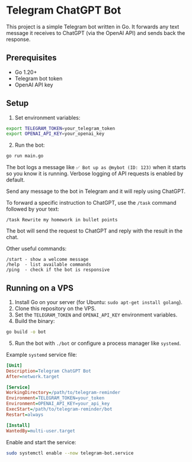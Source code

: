 # Telegram ChatGPT Bot

This project is a simple Telegram bot written in Go. It forwards any text message it receives to ChatGPT (via the OpenAI API) and sends back the response.

## Prerequisites

- Go 1.20+
- Telegram bot token
- OpenAI API key

## Setup

1. Set environment variables:

```sh
export TELEGRAM_TOKEN=your_telegram_token
export OPENAI_API_KEY=your_openai_key
```

2. Run the bot:

```sh
go run main.go
```

The bot logs a message like `✅ Bot up as @mybot (ID: 123)` when it starts so you know it is running. Verbose logging of API requests is enabled by default.

Send any message to the bot in Telegram and it will reply using ChatGPT.

To forward a specific instruction to ChatGPT, use the `/task` command followed by your text:

```text
/task Rewrite my homework in bullet points
```

The bot will send the request to ChatGPT and reply with the result in the chat.

Other useful commands:

```
/start - show a welcome message
/help  - list available commands
/ping  - check if the bot is responsive
```


## Running on a VPS

1. Install Go on your server (for Ubuntu: `sudo apt-get install golang`).
2. Clone this repository on the VPS.
3. Set the `TELEGRAM_TOKEN` and `OPENAI_API_KEY` environment variables.
4. Build the binary:

```sh
go build -o bot
```

5. Run the bot with `./bot` or configure a process manager like `systemd`.

Example `systemd` service file:

```ini
[Unit]
Description=Telegram ChatGPT Bot
After=network.target

[Service]
WorkingDirectory=/path/to/telegram-reminder
Environment=TELEGRAM_TOKEN=your_token
Environment=OPENAI_API_KEY=your_api_key
ExecStart=/path/to/telegram-reminder/bot
Restart=always

[Install]
WantedBy=multi-user.target
```

Enable and start the service:

```sh
sudo systemctl enable --now telegram-bot.service
```

